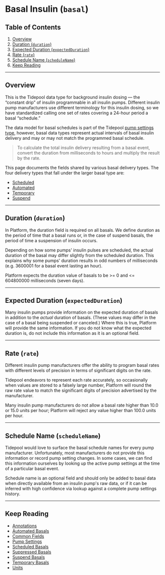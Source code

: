 # Basal Insulin (`basal`) <!-- omit in toc -->

## Table of Contents <!-- omit in toc -->

1. [Overview](#overview)
2. [Duration (`duration`)](#duration-duration)
3. [Expected Duration (`expectedDuration`)](#expected-duration-expectedduration)
4. [Rate (`rate`)](#rate-rate)
5. [Schedule Name (`scheduleName`)](#schedule-name-schedulename)
6. [Keep Reading](#keep-reading)

---

## Overview

This is the Tidepool data type for background insulin dosing — the “constant drip” of insulin programmable in all insulin pumps. Different insulin pump manufacturers use different terminology for this insulin dosing, so we have standardized calling one set of rates covering a 24-hour period a basal “schedule.”

The data model for basal schedules is part of the Tidepool [pump settings type](./device-data/data-types/pump-settings.md), however, basal data types represent actual intervals of basal insulin delivery and may or may not match the programmed basal schedule.

<!-- theme: info -->

> To calculate the total insulin delivery resulting from a basal event, convert the duration from milliseconds to hours and multiply the result by the rate.

This page documents the fields shared by various basal delivery types. The four delivery types that fall under the larger basal type are:

* [Scheduled](./device-data/data-types/basal/scheduled.md)
* [Automated](./device-data/data-types/basal/automated.md)
* [Temporary](./device-data/data-types/basal/temp.md)
* [Suspend](./device-data/data-types/basal/suspend.md)

---

## Duration (`duration`)

In Platform, the duration field is required on all basals. We define duration as the period of time that a basal runs or, in the case of suspend basals, the period of time a suspension of insulin occurs.

Depending on how some pumps' insulin pulses are scheduled, the actual duration of the basal may
differ slightly from the scheduled duration. This explains why some pumps' duration results in odd numbers of milliseconds (e.g. 3600001 for a basal event lasting an hour).

Platform expects the duration value of basals to be >= 0 and <= 604800000  milliseconds (seven days).

---

## Expected Duration (`expectedDuration`)

Many insulin pumps provide information on the expected duration of basals in addition to the *actual* duration of basals. (These values may differ in the case of a basal being suspended or canceled.) Where this is true, Platform will provide the same information. If you do not know what the expected duration is, do not include this information as it is an optional field.

---

## Rate (`rate`)

Different insulin pump manufacturers offer the ability to program basal rates with different levels of precision in terms of significant digits on the rate.

Tidepool endeavors to represent each rate accurately, so occasionally when values are stored to a falsely large number, Platform will round the raw rate value to match the significant digits of precision advertised by the manufacturer.

Many insulin pump manufacturers do not allow a basal rate higher than 10.0 or 15.0 units per hour; Platform will reject any value higher than 100.0 units per hour.

---

## Schedule Name (`scheduleName`)

Tidepool would love to surface the basal schedule names for every pump manufacturer. Unfortunately, most manufacturers do not provide this information or record pump setting changes. In some cases, we can find this information ourselves by looking up the active pump settings at the time of a particular basal event.

Schedule name is an optional field and should only be added to basal data when directly available from an insulin pump's raw data, or if it can be inferred with high confidence via lookup against a complete pump settings history.

---

## Keep Reading

* [Annotations](./device-data/annotations.md)
* [Automated Basals](./device-data/data-types/basal/automated.md)
* [Common Fields](./device-data/common-fields.md)
* [Pump Settings](./device-data/data-types/pump-settings.md)
* [Scheduled Basals](./device-data/data-types/basal/scheduled.md)
* [Suppressed Basals](./device-data/data-types/basal/suppressed.md)
* [Suspend Basals](./device-data/data-types/basal/suspend.md)
* [Temporary Basals](./device/data/data-types/basal/temp.md)
* [Units](./device-data/units.md)
